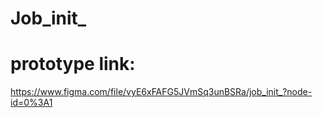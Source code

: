 # Job_init_

# prototype link:
https://www.figma.com/file/vyE6xFAFG5JVmSq3unBSRa/job_init_?node-id=0%3A1
